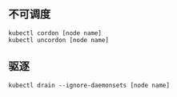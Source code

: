 ## 不可调度
```
kubectl cordon [node name]
kubectl uncordon [node name]
```
## 驱逐
```
kubectl drain --ignore-daemonsets [node name]
```
